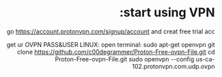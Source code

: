 <div dir="rtl">
  
# start using VPN:
go https://account.protonvpn.com/signup/account and creat free trial acc

get ur OVPN PASS&USER
LINUX:
open terminal:
sudo apt-get openvpn
git clone https://github.com/c00degrammer/Proton-Free-ovpn-File.git
cd Proton-Free-ovpn-File.git
sudo openvpn --config us-ca-102.protonvpn.com.udp.ovpn
